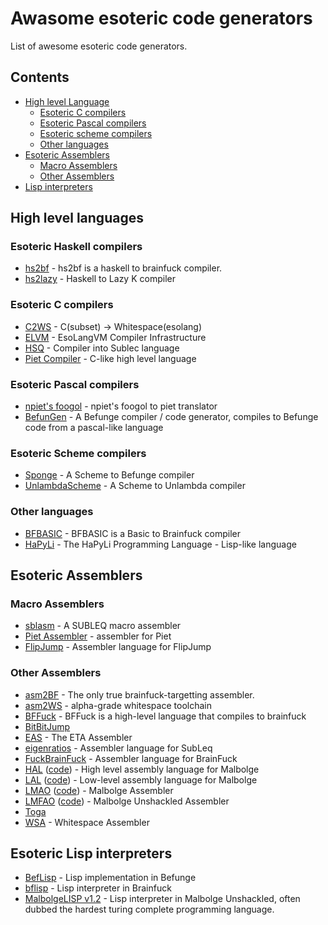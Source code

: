 # Awasome esoteric code generators
List of awesome esoteric code generators.

## Contents
* [High level Language](high-level-languages)
  * [Esoteric C compilers](#esoteric-c-compilers)
  * [Esoteric Pascal compilers](#esoteric-pascal-compilers)
  * [Esoteric scheme compilers](#esoteric-scheme-compilers)
  * [Other languages](#other-languages)
* [Esoteric Assemblers](#esoteric-assemblers)
  * [Macro Assemblers](macro-assemblers) 
  * [Other Assemblers](other-assemblers) 
* [Lisp interpreters](lisp-interpreters) 

## High level languages

### Esoteric Haskell compilers
* [hs2bf](https://www.xanxys.net/hs2bf/) - hs2bf is a haskell to brainfuck compiler.
* [hs2lazy](https://github.com/irori/hs2lazy) - Haskell to Lazy K compiler

### Esoteric C compilers
* [C2WS](https://github.com/matsud224/c2ws) - C(subset) -> Whitespace(esolang)
* [ELVM](https://github.com/shinh/elvm/) - EsoLangVM Compiler Infrastructure
* [HSQ](http://mazonka.com/subleq/hsq.html) - Compiler into Sublec language
* [Piet Compiler](https://www.toothycat.net/wiki/wiki.pl?MoonShadow/Piet) - C-like high level language

### Esoteric Pascal compilers
 * [npiet's foogol](http://www.bertnase.de/npiet/npiet-foogol.html) - npiet's foogol to piet translator
 * [BefunGen](https://www.mikescher.de/programs/view/BefunUtils) - A Befunge compiler / code generator, compiles to Befunge code from a pascal-like language

### Esoteric Scheme compilers
* [Sponge](http://cubonegro.orgfree.com/sponge/sponge.html) - A Scheme to Befunge compiler
* [UnlambdaScheme](https://github.com/schani/unlambdascheme) - A Scheme to Unlambda compiler

### Other languages
* [BFBASIC](https://esolangs.org/wiki/BFBASIC) - BFBASIC is a Basic to Brainfuck compiler
* [HaPyLi](https://github.com/wspace/cybis-hapyli) - The HaPyLi Programming Language - Lisp-like language

## Esoteric Assemblers

### Macro Assemblers
* [sblasm](https://github.com/lawrencewoodman/sblasm) - A SUBLEQ macro assembler
* [Piet Assembler](https://www.toothycat.net/wiki/wiki.pl?MoonShadow/Piet) - assembler for Piet
* [FlipJump](https://github.com/tomhea/flip-jump) - Assembler language for FlipJump

### Other Assemblers
* [asm2BF](https://github.com/kspalaiologos/asmbf) - The only true brainfuck-targetting assembler.
* [asm2WS](https://github.com/kspalaiologos/asm2ws) - alpha-grade whitespace toolchain
* [BFFuck](https://esolangs.org/wiki/BFFuck) - BFFuck is a high-level language that compiles to brainfuck
* [BitBitJump](https://github.com/esovm/BitBitJump)
* [EAS](http://www.miketaylor.org.uk/tech/eta/doc/easman.html) - The ETA Assembler
* [eigenratios](http://eigenratios.blogspot.com/2006/09/mark-ii-oisc-self-interpreter.html) - Assembler language for SubLeq
* [FuckBrainFuck](https://github.com/esovm/FuckBrainFuck) - Assembler language for BrainFuck
* [HAL](https://www.trs.cm.is.nagoya-u.ac.jp/projects/Malbolge/hal/hal-def.html.en) ([code](https://git.trs.css.i.nagoya-u.ac.jp/malbolge/ternary)) - High level assembly language for Malbolge
* [LAL](https://www.trs.cm.is.nagoya-u.ac.jp/projects/Malbolge/lal/lal-def.html.en) ([code](https://git.trs.css.i.nagoya-u.ac.jp/malbolge/lowass)) - Low-level assembly language for Malbolge
* [LMAO](https://lutter.cc/malbolge/assembler.html) ([code](https://github.com/esoteric-programmer/LMAO)) - Malbolge Assembler
* [LMFAO](https://lutter.cc/unshackled/assembler.html) ([code](https://github.com/esoteric-programmer/LMFAO)) - Malbolge Unshackled Assembler
* [Toga](https://github.com/esovm/toga)
* [WSA](https://github.com/helvm/wsa) - Whitespace Assembler

## Esoteric Lisp interpreters
* [BefLisp](https://github.com/shinh/beflisp) - Lisp implementation in Befunge
* [bflisp](https://github.com/shinh/bflisp) - Lisp interpreter in Brainfuck
* [MalbolgeLISP v1.2](https://github.com/kspalaiologos/malbolge-lisp) - Lisp interpreter in Malbolge Unshackled, often dubbed the hardest turing complete programming language.


